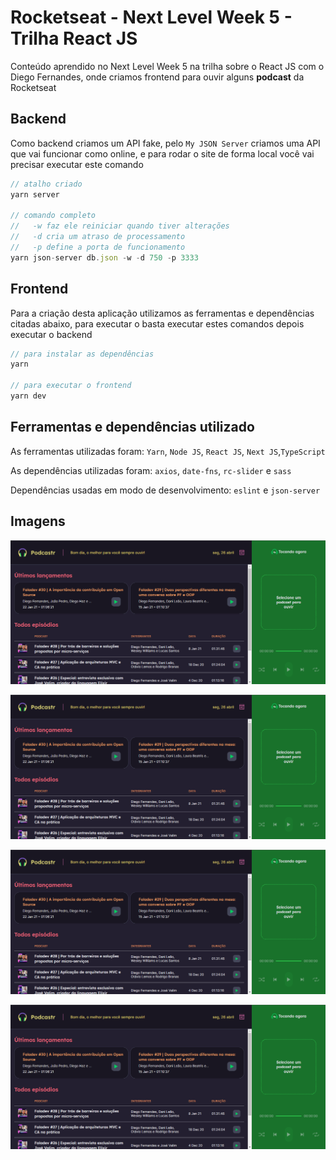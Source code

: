 # Rocketseat - Next Level Week 5 - Trilha React JS
Conteúdo aprendido no Next Level Week 5 na trilha sobre o React JS com o Diego Fernandes, onde criamos frontend para ouvir alguns **podcast** da Rocketseat

## Backend
Como backend criamos um API fake, pelo `My JSON Server` criamos uma API que vai funcionar como online, e para rodar o site de forma local você vai precisar executar este comando
```ts
// atalho criado
yarn server

// comando completo
//   -w faz ele reiniciar quando tiver alterações
//   -d cria um atraso de processamento
//   -p define a porta de funcionamento
yarn json-server db.json -w -d 750 -p 3333
```

## Frontend
Para a criação desta aplicação utilizamos as ferramentas e dependências citadas abaixo, para executar o basta executar estes comandos depois executar o backend
```ts
// para instalar as dependências
yarn

// para executar o frontend
yarn dev
```

## Ferramentas e dependências utilizado
As ferramentas utilizadas foram: `Yarn`, `Node JS`, `React JS`, `Next JS`,`TypeScript`

As dependências utilizadas foram: `axios`, `date-fns`, `rc-slider` e `sass`

Dependências usadas em modo de desenvolvimento: `eslint` e `json-server`

## Imagens
![Tela principal com o tema dark](/src/assets/print1.png)


![Tela de detalhamento od episódio com o tema dark](/src/assets/print1.png)


![Tela principal com um podcast tocando com o tema dark](/src/assets/print1.png)


![Tela principal com um podcast tocando com o tema clear](/src/assets/print1.png)
